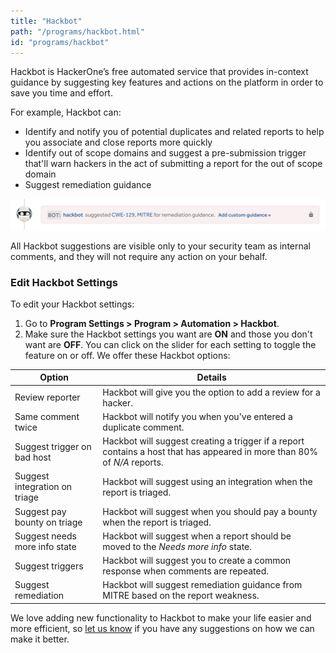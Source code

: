 ```yaml
---
title: "Hackbot"
path: "/programs/hackbot.html"
id: "programs/hackbot"
---
```


Hackbot is HackerOne’s free automated service that provides in-context guidance by suggesting key features and actions on the platform in order to save you time and effort.

For example, Hackbot can:
* Identify and notify you of potential duplicates and related reports to help you associate and close reports more quickly
* Identify out of scope domains and suggest a pre-submission trigger that'll warn hackers in the act of submitting a report for the out of scope domain
* Suggest remediation guidance

![hackbot remediation guidance](./images/hackbot-remediation.png)

All Hackbot suggestions are visible only to your security team as internal comments, and they will not require any action on your behalf.

### Edit Hackbot Settings
To edit your Hackbot settings:
1. Go to **Program Settings > Program > Automation > Hackbot**.
2. Make sure the Hackbot settings you want are **ON** and those you don't want are **OFF**. You can click on the slider for each setting to toggle the feature on or off. We offer these Hackbot options:

Option | Details
------- | -------
Review reporter | Hackbot will give you the option to add a review for a hacker.  
Same comment twice | Hackbot will notify you when you've entered a duplicate comment.
Suggest trigger on bad host | Hackbot will suggest creating a trigger if a report contains a host that has appeared in more than 80% of *N/A* reports.
Suggest integration on triage | Hackbot will suggest using an integration when the report is triaged.
Suggest pay bounty on triage | Hackbot will suggest when you should pay a bounty when the report is triaged.
Suggest needs more info state | Hackbot will suggest when a report should be moved to the *Needs more info* state.
Suggest triggers | Hackbot will suggest you to create a common response when comments are repeated.
Suggest remediation | Hackbot will suggest remediation guidance from MITRE based on the report weakness.

We love adding new functionality to Hackbot to make your life easier and more efficient, so [let us know](https://support.hackerone.com/hc/en-us/requests/new) if you have any suggestions on how we can make it better.
